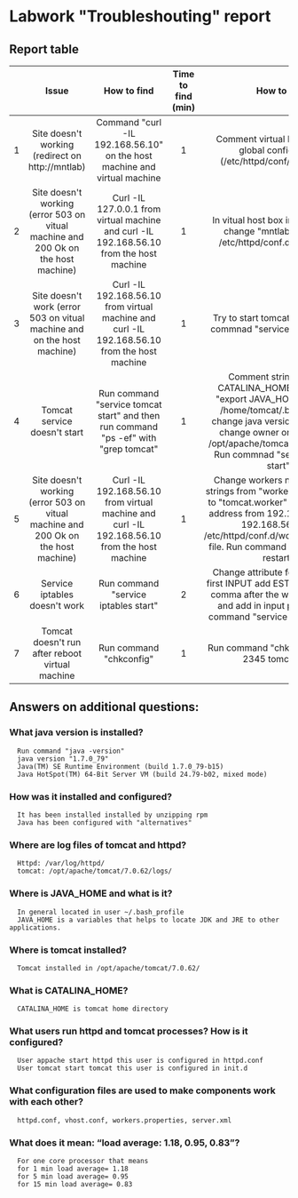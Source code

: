 # Labwork "Troubleshouting" report
## Report table
|   |     Issue     |  How to find  | Time to find (min) | How to fix | Time to fix (min) |
|:-:|:-------------:|:-------------:|:------------:|:----------:|:-----------:|
| 1 | Site doesn't working (redirect on http://mntlab) | Command "curl -IL 192.168.56.10" on the host machine and virtual machine | 1 | Comment virtual host block in global config httpd (/etc/httpd/conf/httpd.conf) | 10 |
| 2 | Site doesn't working (error 503 on vitual machine and 200 Ok on the host machine) | Curl -IL 127.0.0.1 from virtual machine and curl -IL 192.168.56.10 from the host machine | 1 | In vitual host box in vhosts.conf change "mntlab" on "*" in /etc/httpd/conf.d/vhost.conf| 10 |
| 3 | Site doesn't work (error 503 on vitual machine and on the host machine) | Curl -IL 192.168.56.10 from virtual machine and curl -IL 192.168.56.10 from the host machine | 1 | Try to start tomcat service. Run commnad "service tomcat start" | 1 |
| 4 | Tomcat service doesn't start | Run command "service tomcat start" and then run command "ps -ef" with "grep tomcat" | 1 | Comment string "export CATALINA_HOME=/tmp" and "export JAVA_HOME=/tmp" in /home/tomcat/.bashrc, then change java version on x64 and change owner on tomcat for /opt/apache/tomcat/current/logs. Run commnad "service tomcat start"| 40 |
| 5 | Site doesn't working (error 503 on vitual machine and 200 Ok on the host machine) | Curl -IL 192.168.56.10 from virtual machine and curl -IL 192.168.56.10 from the host machine | 1 | Change workers name in last 3 strings from "worker-jk@ppname" to "tomcat.worker" and change ip address from 192.168.56.100 to  192.168.56.10 in /etc/httpd/conf.d/worker.properties file. Run command "service httpd restart" | 10 |
| 6 | Service iptables doesn't work | Run command "service iptables start" | 2 | Change attribute for iptables, in first INPUT add ESTABLISHED to a comma after the word RELATED, and add in input port 80. Run command "service iptables start" | 15 |
| 7 | Tomcat doesn't run after reboot virtual machine | Run command "chkconfig" | 1 | Run command "chkconfig --level 2345 tomcat on" | 3 |

## Answers on additional questions:
### What java version is installed?
      Run command "java -version" 
      java version "1.7.0_79" 
      Java(TM) SE Runtime Environment (build 1.7.0_79-b15) 
      Java HotSpot(TM) 64-Bit Server VM (build 24.79-b02, mixed mode) 

  
### How was it installed and configured?
      It has been installed installed by unzipping rpm
      Java has been configured with "alternatives"
### Where are log files of tomcat and httpd?
      Httpd: /var/log/httpd/  
      tomcat: /opt/apache/tomcat/7.0.62/logs/
### Where is JAVA_HOME and what is it?
      In general located in user ~/.bash_profile
      JAVA_HOME is a variables that helps to locate JDK and JRE to other applications.
### Where is tomcat installed?
      Tomcat installed in /opt/apache/tomcat/7.0.62/
### What is CATALINA_HOME?
      CATALINA_HOME is tomcat home directory
### What users run httpd and tomcat processes? How is it configured?
      User appache start httpd this user is configured in httpd.conf   
      User tomcat start tomcat this user is configured in init.d   
### What configuration files are used to make components work with each other?
      httpd.conf, vhost.conf, workers.properties, server.xml
### What does it mean: “load average: 1.18, 0.95, 0.83”?
      For one core processor that means 
      for 1 min load average= 1.18
      for 5 min load average= 0.95
      for 15 min load average= 0.83
